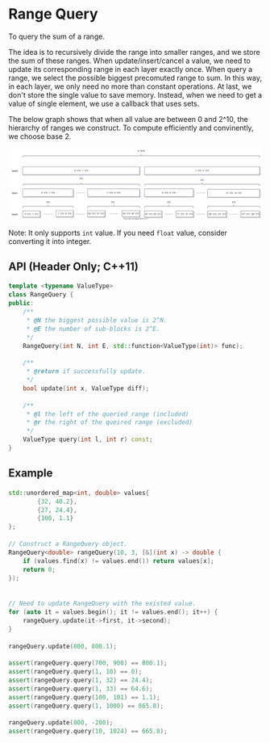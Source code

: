 # Range Query
To query the sum of a range.

The idea is to recursively divide the range into smaller ranges, and 
we store the sum of these ranges. When update/insert/cancel a value, we
need to update its corresponding range in each layer exactly once. When query
a range, we select the possible biggest precomuted range to sum. In this way,
in each layer, we only need no more than constant operations. At last, we don't
store the single value to save memory. 
Instead, when we need to get a value of single element,
we use a callback that uses sets.

The below graph shows that when all value are between 0 and 2^10, the hierarchy of
ranges we construct. To compute efficiently and convinently, we choose base 2.

![](visualize.svg)

Note: It only supports `int` value. If you need `float` value, consider converting it
into integer.

## API (Header Only; C++11)
```cpp
template <typename ValueType>
class RangeQuery {
public:
    /**
     * @N the biggest possible value is 2^N.
     * @E the number of sub-blocks is 2^E.
     */
    RangeQuery(int N, int E, std::function<ValueType(int)> func);

    /**
     * @return if successfully update.
     */ 
    bool update(int x, ValueType diff);

    /**
     * @l the left of the queried range (included)
     * @r the right of the queired range (excluded)
     */ 
    ValueType query(int l, int r) const;
}
```

## Example
```cpp
std::unordered_map<int, double> values{
        {32, 40.2},
        {27, 24.4},
        {100, 1.1}
};

// Construct a RangeQuery object.
RangeQuery<double> rangeQuery(10, 3, [&](int x) -> double {
    if (values.find(x) != values.end()) return values[x];
    return 0;
});


// Need to update RangeQuery with the existed value.
for (auto it = values.begin(); it != values.end(); it++) {
    rangeQuery.update(it->first, it->second);
}

rangeQuery.update(800, 800.1);

assert(rangeQuery.query(700, 900) == 800.1);
assert(rangeQuery.query(1, 10) == 0);
assert(rangeQuery.query(1, 32) == 24.4);
assert(rangeQuery.query(1, 33) == 64.6);
assert(rangeQuery.query(100, 101) == 1.1);
assert(rangeQuery.query(1, 1000) == 865.8);

rangeQuery.update(800, -200);
assert(rangeQuery.query(10, 1024) == 665.8);

```
